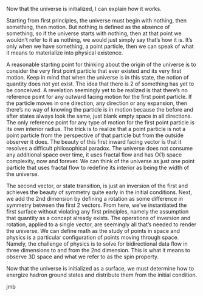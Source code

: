 Now that the universe is initialized, I can explain how it works.

Starting from first principles, the universe must begin with nothing, then something, then motion. But nothing is defined as the absence of something, so if the universe starts with nothing, then at that point we wouldn’t refer to it as nothing, we would just simply say that’s how it is. It’s only when we have something, a point particle, then we can speak of what it means to materialize into physical existence.

A reasonable starting point for thinking about the origin of the universe is to consider the very first point particle that ever existed and its very first motion. Keep in mind that when the universe is in this state, the notion of quantity does not yet exist. The idea that there is 2 of something has yet to be conceived.
A revelation seemingly yet to be realized is that there’s no reference point for any outward facing motion for the first point particle. If the particle moves in one direction, any direction or any expansion, then there’s no way of knowing the particle is in motion because the before and after states always look the same, just blank empty space in all directions. The only reference point for any type of motion for the first point particle is its own interior radius. The trick is to realize that a point particle is not a point particle from the perspective of that particle but from the outside observer it does. The beauty of this first inward facing vector is that it resolves a difficult philosophical paradox. The universe does not consume any additional space over time, it uses fractal flow and has O(1) space complexity, now and forever. We can think of the universe as just one point particle that uses fractal flow to redefine its interior as being the width of the universe.

The second vector, or state transition, is just an inversion of the first and achieves the beauty of symmetry quite early in the initial conditions. Next, we add the 2nd dimension by defining a rotation as some difference in symmetry between the first 2 vectors. From here, we’ve instantiated the first surface without violating any first principles, namely the assumption that quantity as a concept already exists. The operations of inversion and rotation, applied to a single vector, are seemingly all that’s needed to render the universe. We can define math as the study of points in space and physics is a particular configuration of points moving through space. Namely, the challenge of physics is to solve for bidirectional data flow in three dimensions to and from the 2nd dimension. This is what it means to observe 3D space and what we refer to as the spin property. 

Now that the universe is initialized as a surface, we must determine how to energize hadron ground states and distribute them from the initial condition. 

jmb
